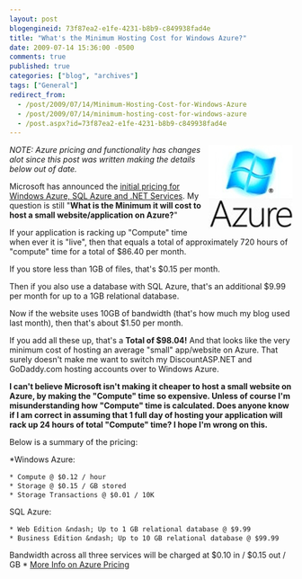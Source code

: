 ```yaml
---
layout: post
blogengineid: 73f87ea2-e1fe-4231-b8b9-c849938fad4e
title: "What's the Minimum Hosting Cost for Windows Azure?"
date: 2009-07-14 15:36:00 -0500
comments: true
published: true
categories: ["blog", "archives"]
tags: ["General"]
redirect_from: 
  - /post/2009/07/14/Minimum-Hosting-Cost-for-Windows-Azure
  - /post/2009/07/14/minimum-hosting-cost-for-windows-azure
  - /post.aspx?id=73f87ea2-e1fe-4231-b8b9-c849938fad4e
---
```

<!-- more -->

<img style="float: right;" src="/files/2009/7/azure-logo.jpg" alt="" />

*NOTE: Azure pricing and functionality has changes alot since this post was written making the details below out of date.*

Microsoft has announced the <a href="http://blogs.msdn.com/windowsazure/archive/2009/07/14/confirming-commercial-availability-and-announcing-business-model.aspx">initial pricing for Windows Azure, SQL Azure and .NET Services</a>. My question is still "**What is the Minimum it will cost to host a small website/application on Azure?**"

If your application is racking up "Compute" time when ever it is "live", then that equals a total of approximately 720 hours of "compute" time for a total of $86.40 per month.

If you store less than 1GB of files, that's $0.15 per month.

Then if you also use a database with SQL Azure, that's an additional $9.99 per month for up to a 1GB relational database.

Now if the website uses 10GB of bandwidth (that's how much my blog used last month), then that's about $1.50 per month.

If you add all these up, that's a **Total of $98.04!** And that looks like the very minimum cost of hosting an average "small" app/website on Azure. That surely doesn't make me want to switch my DiscountASP.NET and GoDaddy.com hosting accounts over to Windows Azure.

**I can't believe Microsoft isn't making it cheaper to host a small website on Azure, by making the "Compute" time so expensive. Unless of course I'm misunderstanding how "Compute" time is calculated. Does anyone know if I am correct in assuming that 1 full day of hosting your application will rack up 24 hours of total "Compute" time? I hope I'm wrong on this.**

Below is a summary of the pricing:

*Windows Azure:

    * Compute @ $0.12 / hour
    * Storage @ $0.15 / GB stored
    * Storage Transactions @ $0.01 / 10K

SQL Azure:

    * Web Edition &ndash; Up to 1 GB relational database @ $9.99
    * Business Edition &ndash; Up to 10 GB relational database @ $99.99

Bandwidth across all three services will be charged at $0.10 in / $0.15 out / GB
*
<a href="http://blogs.msdn.com/windowsazure/archive/2009/07/14/confirming-commercial-availability-and-announcing-business-model.aspx">More Info on Azure Pricing</a>
